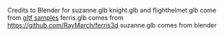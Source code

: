 Credits to Blender for suzanne.glb
knight.glb and flighthelmet.glb come from [gltf samples](https://github.com/KhronosGroup/glTF-Sample-Assets/tree/main/Models/ABeautifulGame) 
ferris.glb comes from https://github.com/RayMarch/ferris3d
suzanne.glb comes from blender